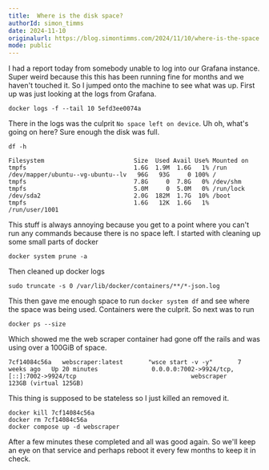 ```yaml
---
title:  Where is the disk space?
authorId: simon_timms
date: 2024-11-10
originalurl: https://blog.simontimms.com/2024/11/10/where-is-the-space
mode: public
---
```




I had a report today from somebody unable to log into our Grafana instance. Super weird because this this has been running fine for months and we haven't touched it. So I jumped onto the machine to see what was up. First up was just looking at the logs from Grafana. 

```
docker logs -f --tail 10 5efd3ee0074a
```

There in the logs was the culprit `No space left on device`. Uh oh, what's going on here? Sure enough the disk was full. 

```
df -h
```

```
Filesystem                         Size  Used Avail Use% Mounted on
tmpfs                              1.6G  1.9M  1.6G   1% /run
/dev/mapper/ubuntu--vg-ubuntu--lv   96G   93G     0 100% /
tmpfs                              7.8G     0  7.8G   0% /dev/shm
tmpfs                              5.0M     0  5.0M   0% /run/lock
/dev/sda2                          2.0G  182M  1.7G  10% /boot
tmpfs                              1.6G   12K  1.6G   1% /run/user/1001
```

This stuff is always annoying because you get to a point where you can't run any commands because there is no space left. I started with cleaning up some small parts of docker 

`docker system prune -a`

Then cleaned up docker logs 

`sudo truncate -s 0 /var/lib/docker/containers/**/*-json.log`

This then gave me enough space to run `docker system df` and see where the space was being used. Containers were the culprit. So next was to run 

`docker ps --size`

Which showed me the web scraper container had gone off the rails and was using over a 100GiB of space. 

```
7cf14084c56a   webscraper:latest       "wsce start -v -y"       7 weeks ago   Up 20 minutes               0.0.0.0:7002->9924/tcp, [::]:7002->9924/tcp                                webscraper       123GB (virtual 125GB)
```

This thing is supposed to be stateless so I just killed an removed it. 

```
docker kill 7cf14084c56a
docker rm 7cf14084c56a
docker compose up -d webscraper
```

After a few minutes these completed and all was good again. So we'll keep an eye on that service and perhaps reboot it every few months to keep it in check.